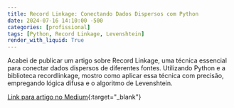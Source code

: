 ```yaml
---
title: Record Linkage: Conectando Dados Dispersos com Python
date: 2024-07-16 14:10:00 -500
categories: [profissional]
tags: [Python, Record Linkage, Levenshtein]
render_with_liquid: True
---
```


Acabei de publicar um artigo sobre Record Linkage, uma técnica essencial para conectar dados dispersos de diferentes fontes. Utilizando Python e a biblioteca recordlinkage, mostro como aplicar essa técnica com precisão, empregando lógica difusa e o algoritmo de Levenshtein.

[Link para artigo no Medium](https://medium.com/@marlonresendefaria/record-linkage-conectando-dados-dispersos-com-python-5d77d43b1741){:target="_blank"}

